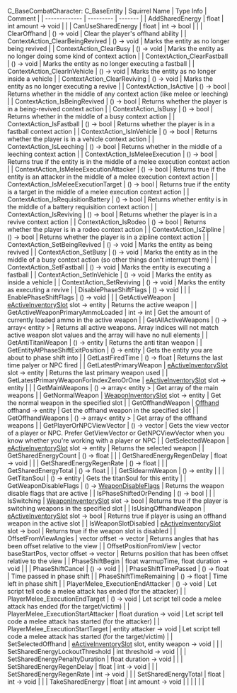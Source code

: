 C_BaseCombatCharacter: C_BaseEntity
| Squirrel Name | Type Info | Comment |
| ------------- | --------- | ------- |
| AddSharedEnergy | float \| int amount -> void  |  |
| CanUseSharedEnergy | float \| int -> bool |  |
| ClearOffhand | () -> void | Clear the player's offhand ability |
| ContextAction_ClearBeingRevived | () -> void | Marks the entity as no longer being revived |
| ContextAction_ClearBusy | () -> void | Marks the entity as no longer doing some kind of context action |
| ContextAction_ClearFastball | () -> void | Marks the entity as no longer executing a fastball |
| ContextAction_ClearInVehicle | () -> void | Marks the entity as no longer inside a vehicle |
| ContextAction_ClearReviving | () -> void | Marks the entity as no longer executing a revive |
| ContextAction_IsActive | () -> bool | Returns whether in the middle of any context action (like melee or leeching) |
| ContextAction_IsBeingRevived | () -> bool | Returns whether the player is in a being-revived context action |
| ContextAction_IsBusy | () -> bool | Returns whether in the middle of a busy context action |
| ContextAction_IsFastball | () -> bool | Returns whether the player is in a fastball context action |
| ContextAction_IsInVehicle | () -> bool | Returns whether the player is in a vehicle context action |
| ContextAction_IsLeeching | () -> bool | Returns whether in the middle of a leeching context action |
| ContextAction_IsMeleeExecution | () -> bool | Returns true if the entity is in the middle of a melee execution context action |
| ContextAction_IsMeleeExecutionAttacker | () -> bool | Returns true if the entity is an attacker in the middle of a melee execution context action |
| ContextAction_IsMeleeExecutionTarget | () -> bool | Returns true if the entity is a target in the middle of a melee execution context action |
| ContextAction_IsRequisitionBattery | () -> bool | Returns whether entity is in the middle of a battery requisition context action |
| ContextAction_IsReviving | () -> bool | Returns whether the player is in a revive context action |
| ContextAction_IsRodeo | () -> bool | Returns whether the player is in a rodeo context action |
| ContextAction_IsZipline | () -> bool | Returns whether the player is in a zipline context action |
| ContextAction_SetBeingRevived | () -> void | Marks the entity as being revived |
| ContextAction_SetBusy | () -> void | Marks the entity as in the middle of a busy context action (so other things don't interrupt them) |
| ContextAction_SetFastball | () -> void | Marks the entity is executing a fastball |
| ContextAction_SetInVehicle | () -> void | Marks the entity as inside a vehicle |
| ContextAction_SetReviving | () -> void | Marks the entity as executing a revive |
| DisablePhaseShiftFlags | () -> void |  |
| EnablePhaseShiftFlags | () -> void |  |
| GetActiveWeapon | [eActiveInventorySlot](../Consts/eActiveInventorySlot.md) slot -> entity | Returns the active weapon |
| GetActiveWeaponPrimaryAmmoLoaded | int -> int | Get the amount of currently loaded ammo in the active weapon |
| GetAllActiveWeapons | () -> array< entity > | Returns all active weapons. Array indices will not match active weapon slot values and the array will have no null elements |
| GetAntiTitanWeapon | () -> entity | Returns the anti titan weapon |
| GetEntityAtPhaseShiftExitPosition | () -> entity | Gets the entity you are about to phase shift into |
| GetLastFiredTime | () -> float | Returns the last time palyer or NPC fired |
| GetLatestPrimaryWeapon | [eActiveInventorySlot](../Consts/eActiveInventorySlot.md) slot -> entity | Returns the last primary weapon used |
| GetLatestPrimaryWeaponForIndexZeroOrOne | [eActiveInventorySlot](../Consts/eActiveInventorySlot.md) slot -> entity |  |
| GetMainWeapons | () -> array< entity > | Get array of the main weapons |
| GetNormalWeapon | [WeaponInventorySlot](../Consts/WeaponInventorySlot.md) slot -> entity | Get the normal weapon in the specified slot |
| GetOffhandWeapon | [Offhand](../Consts/Offhand.md) offhand -> entity | Get the offhand weapon in the specified slot |
| GetOffhandWeapons | () -> array< entity > | Get array of the offhand weapons |
| GetPlayerOrNPCViewVector | () -> vector | Gets the view vector of a player or NPC. Prefer GetViewVector or GetNPCViewVector when you know whether you're working with a player or NPC |
| GetSelectedWeapon | [eActiveInventorySlot](../Consts/eActiveInventorySlot.md) slot -> entity | Returns the selected weapon |
| GetSharedEnergyCount | () -> float |  |
| GetSharedEnergyRegenDelay | float -> void |  |
| GetSharedEnergyRegenRate | () -> float |  |
| GetSharedEnergyTotal | () -> float |  |
| GetSidearmWeapon | () -> entity |  |
| GetTitanSoul | () -> entity | Gets the titanSoul for this entity |
| GetWeaponDisableFlags | () -> [WeaponDisableFlags](../Consts/WeaponDisableFlags.md) | Returns the weapon disable flags that are active |
| IsPhaseShiftedOrPending | () -> bool |  |
| IsSwitching | [WeaponInventorySlot](../Consts/WeaponInventorySlot.md) slot -> bool | Returns true if the player is switching weapons in the specified slot |
| IsUsingOffhandWeapon | [eActiveInventorySlot](../Consts/eActiveInventorySlot.md) slot -> bool | Returns true if player is using an offhand weapon in the active slot |
| IsWeaponSlotDisabled | [eActiveInventorySlot](../Consts/eActiveInventorySlot.md) slot -> bool | Returns true if the weapon slot is disabled |
| OffsetFromViewAngles | vector offset -> vector | Returns angles that has been offset relative to the view |
| OffsetPositionFromView | vector baseStartPos, vector offset -> vector | Returns position that has been offset relative to the view |
| PhaseShiftBegin | float warmupTime, float duration -> void |  |
| PhaseShiftCancel | () -> void |  |
| PhaseShiftTimePassed | () -> float | Time passed in phase shift |
| PhaseShiftTimeRemaining | () -> float | Time left in phase shift |
| PlayerMelee_ExecutionEndAttacker | () -> void | Let script tell code a melee attack has ended (for the attacker) |
| PlayerMelee_ExecutionEndTarget | () -> void | Let script tell code a melee attack has ended (for the target/victim) |
| PlayerMelee_ExecutionStartAttacker | float duration -> void | Let script tell code a melee attack has started (for the attacker) |
| PlayerMelee_ExecutionStartTarget | entity attacker -> void | Let script tell code a melee attack has started (for the target/victim) |
| SetSelectedOffhand | [eActiveInventorySlot](../Consts/eActiveInventorySlot.md) slot, entity weapon -> void |  |
| SetSharedEnergyLockoutThreshold | int threshold -> void |  |
| SetSharedEnergyPenaltyDuration | float duration -> void |  |
| SetSharedEnergyRegenDelay | float \| int -> void |  |
| SetSharedEnergyRegenRate | int -> void |  |
| SetSharedEnergyTotal | float \| int -> void |  |
| TakeSharedEnergy | float \| int amount -> void |  |
|  |  |  |